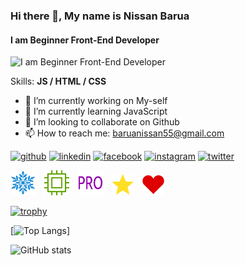 ### Hi there 👋, My name is Nissan Barua
#### I am Beginner Front-End Developer 
![I am Beginner Front-End Developer ](https://media.licdn.com/dms/image/D4E16AQEs3qiI2dWB2Q/profile-displaybackgroundimage-shrink_350_1400/0/1717684800415?e=1723075200&v=beta&t=Nl-gk0ptNu9cUvu2q4QiYhxl5DTgZh2esQ4nDfgUbmA)


Skills: <strong>JS / HTML / CSS</strong>

- 🔭 I’m currently working on My-self 
- 🌱 I’m currently learning JavaScript 
- 👯 I’m looking to collaborate on Github 
- 📫 How to reach me: baruanissan55@gmail.com 


[<img src='https://cdn.jsdelivr.net/npm/simple-icons@3.0.1/icons/github.svg' alt='github' height='40'>](https://github.com/Nissanbarua)  [<img src='https://cdn.jsdelivr.net/npm/simple-icons@3.0.1/icons/linkedin.svg' alt='linkedin' height='40'>](https://www.linkedin.com/in/www.linkedin.com/in/nissan-barua77/)  [<img src='https://cdn.jsdelivr.net/npm/simple-icons@3.0.1/icons/facebook.svg' alt='facebook' height='40'>](https://www.facebook.com/https://www.facebook.com/barua.nissan?mibextid=ZbWKwL)  [<img src='https://cdn.jsdelivr.net/npm/simple-icons@3.0.1/icons/instagram.svg' alt='instagram' height='40'>](https://www.instagram.com/https://www.instagram.com/neon_nissan//)  [<img src='https://cdn.jsdelivr.net/npm/simple-icons@3.0.1/icons/twitter.svg' alt='twitter' height='40'>](https://twitter.com/https://x.com/Baruanissan1)  

<a href='https://archiveprogram.github.com/'><img src='https://raw.githubusercontent.com/acervenky/animated-github-badges/master/assets/acbadge.gif' width='40' height='40'></a> <a href='https://docs.github.com/en/developers'><img src='https://raw.githubusercontent.com/acervenky/animated-github-badges/master/assets/devbadge.gif' width='40' height='40'></a> <a href='https://github.com/pricing'><img src='https://raw.githubusercontent.com/acervenky/animated-github-badges/master/assets/pro.gif' width='40' height='40'></a> <a href='https://stars.github.com/'><img src='https://raw.githubusercontent.com/acervenky/animated-github-badges/master/assets/starbadge.gif' width='35' height='35'></a> <a href='https://docs.github.com/en/github/supporting-the-open-source-community-with-github-sponsors'><img src='https://raw.githubusercontent.com/acervenky/animated-github-badges/master/assets/sponsorbadge.gif' width='35' height='35'></a>

[![trophy](https://github-profile-trophy.vercel.app/?username=Nissanbarua)](https://github.com/ryo-ma/github-profile-trophy)

[![Top Langs](https://github-readme-stats.vercel.app/api/top-langs/?username=Nissanbarua)] <!--(https://github.com/anuraghazra/github-readme-stats)-->

![GitHub stats](https://github-readme-stats.vercel.app/api?username=Nissanbarua&show_icons=true)  

<!--![Vaunt Badge](https://api.vaunt.dev/v1/github/entities/Nissanbarua/contributions?format=svg&private=false) -->

<!--![GitHub metrics](https://metrics.lecoq.io/Nissanbarua)  

![GitHub streak stats](https://streak-stats.demolab.com/?user=Nissanbarua)-->

